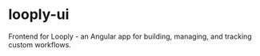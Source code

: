 # looply-ui
Frontend for Looply - an Angular app for building, managing, and tracking custom workflows.
